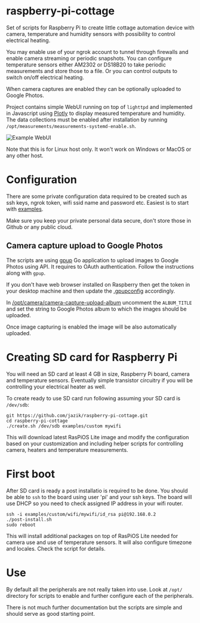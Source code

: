 # raspberry-pi-cottage

Set of scripts for Raspberry Pi to create little cottage automation device
with camera, temperature and humidity sensors with possibility to control
electrical heating.

You may enable use of your ngrok account to tunnel through firewalls
and enable camera streaming or periodic snapshots. You can configure
temperature sensors either AM2302 or DS18B20 to take periodic measurements
and store those to a file. Or you can control outputs to switch on/off
electrical heating.

When camera captures are enabled they can be optionally uploaded to
Google Photos.

Project contains simple WebUI running on top of `lighttpd` and implemented
in Javascript using [Plotly](https://plot.ly/) to display measured
temperature and humidity. The data collections must be enabled after
installation by running `/opt/measurements/measurements-systemd-enable.sh`.

![Example WebUI](../assets/measurements-webapp.png?raw=true)

Note that this is for Linux host only. It won't work on Windows or MacOS
or any other host.

# Configuration

There are some private configuration data required to be created such
as ssh keys, ngrok token, wifi ssid name and password etc. Easiest is
to start with [examples](examples).

Make sure you keep your private personal data secure, don't store those
in Github or any public cloud.

## Camera capture upload to Google Photos

The scripts are using [gpup](https://github.com/int128/gpup) Go application
to upload images to Google Photos using API. It requires to OAuth authentication.
Follow the instructions along with `gpup`.

If you don't have web browser installed on Raspberry then get the token
in your desktop machine and then update the [.gpupconfig](examples/custom/.gpupconfig)
accordingly.

In [/opt/camera/camera-capture-upload-album](camera/camera-capture-upload-album)
uncomment the `ALBUM_TITLE` and set the string to Google Photos album to which
the images should be uploaded.

Once image capturing is enabled the image will be also automatically uploaded.

# Creating SD card for Raspberry Pi

You will need an SD card at least 4 GB in size, Raspberry Pi board,
camera and temperature sensors. Eventually simple transistor circuitry
if you will be controlling your electrical heater as well.

To create ready to use SD card run following assuming your SD card
is `/dev/sdb`:

```
git https://github.com/jazik/raspberry-pi-cottage.git
cd raspberry-pi-cottage
./create.sh /dev/sdb examples/custom mywifi
```

This will download latest RasPiOS Lite image and modify the configuration
based on your customization and including helper scripts for controlling
camera, heaters and temperature measurements.

# First boot

After SD card is ready a post installatio is required to be done. You should
be able to `ssh` to the board using user 'pi' and your ssh keys. The board
will use DHCP so you need to check assigned IP address in your wifi router.

```
ssh -i examples/custom/wifi/mywifi/id_rsa pi@192.168.0.2
./post-install.sh
sudo reboot
```

This will install additional packages on top of RasPiOS Lite needed for
camera use and use of temperature sensors. It will also configure timezone
and locales. Check the script for details.

# Use

By default all the peripherals are not really taken into use. Look at
`/opt/` directory for scripts to enable and further configure each of
the peripherals.

There is not much further documentation but the scripts are simple and should
serve as good starting point.
